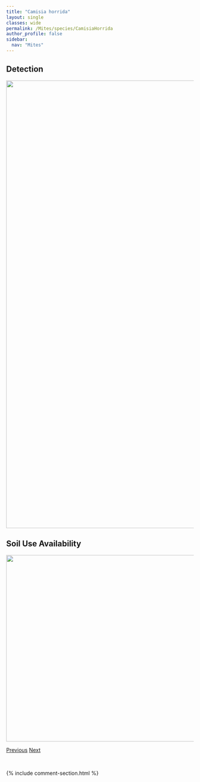 ```yaml
---
title: "Camisia horrida"
layout: single
classes: wide
permalink: /Mites/species/CamisiaHorrida
author_profile: false
sidebar:
  nav: "Mites"
---
```


<h2>Detection</h2>

<a href="https://drive.google.com/uc?export=view&id=1dn87Y5e4nt4JTD4vq0W9py5bj-4RUcv_">
<img src="https://drive.google.com/uc?export=view&id=1dn87Y5e4nt4JTD4vq0W9py5bj-4RUcv_" height = "1200" width = "800">
</a>


<h2>Soil Use Availability</h2>

<a href="https://drive.google.com/uc?export=view&id=1l6Y3rAeIObFIsgq1sc0W8WBZej3OTWyz">
<img src="https://drive.google.com/uc?export=view&id=1l6Y3rAeIObFIsgq1sc0W8WBZej3OTWyz" height = "500" width = "1000">
</a>


<a href="/DevelopmentWebsite/Mites/species/CamisiaBiverrucata" class="pagination--pager" title="Camisia biverrucata">Previous</a> <a href="/DevelopmentWebsite/Mites/species/CamisiaSp1DEW" class="pagination--pager" title="Camisia sp. 1 DEW">Next</a>

<p>&nbsp;</p>

{% include comment-section.html %}
